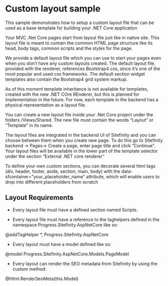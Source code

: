 # Custom layout sample
This sample demonstrates how to setup a custom layout file that can be used as a base template for building your .NET Core application

Your MVC .Net Core pages start from layout file just like in native site. This layout file is meant to contain the common HTML page structure like its head, body tags, common scripts and the styles for the page.

We provide a default layout file which you can use to start your pages even when you don’t have any custom layouts created. The default layout file, provided with the renderer, references Bootstrap4 css, since it’s one of the most popular and used css frameworks. The default section widget templates also contain the Bootstrap4 grid system markup.

As of this moment template inheritance is not available for templates, created with the new .NET COre REnderer, but this is planned for implementation in the future. For now, each template in the backend has a physical representation as a layout file.

You can create a new layout file inside your .Net Core project under the folders /Views/Shared. The new file must contain the words “Layout” or “Template” in its name.

The layout files are integrated in the backend UI of Sitefinity and you can choose between them when you create new page. To do this go to Sitefinity backend -> Pages-> Create a page, enter page title and click “Continue”. Your layout files will be available in the lower part of the template selector under the section “External .NET core renderer”

To define your own custom sections, you can decorate several html tags (div, header, footer, aside, section, main, body) with the data-sfcontainer="your_placeholder_name" attribute, which will enable users to drop into different placeholders from scratch

## Layout Requirements
* Every layout file must have a defined section named Scripts.

* Every layout file must have a reference to the taghelpers defined in the namespace Progress.Sitefinity.AspNetCore like so:

@addTagHelper *, Progress.Sitefinity.AspNetCore

* Every layout must have a model defined like so:

@model Progress.Sitefinity.AspNetCore.Models.PageModel

* Every layout can render the SEO metadata from Sitefinity by using the custom method:

@Html.RenderSeoMeta(this.Model)
